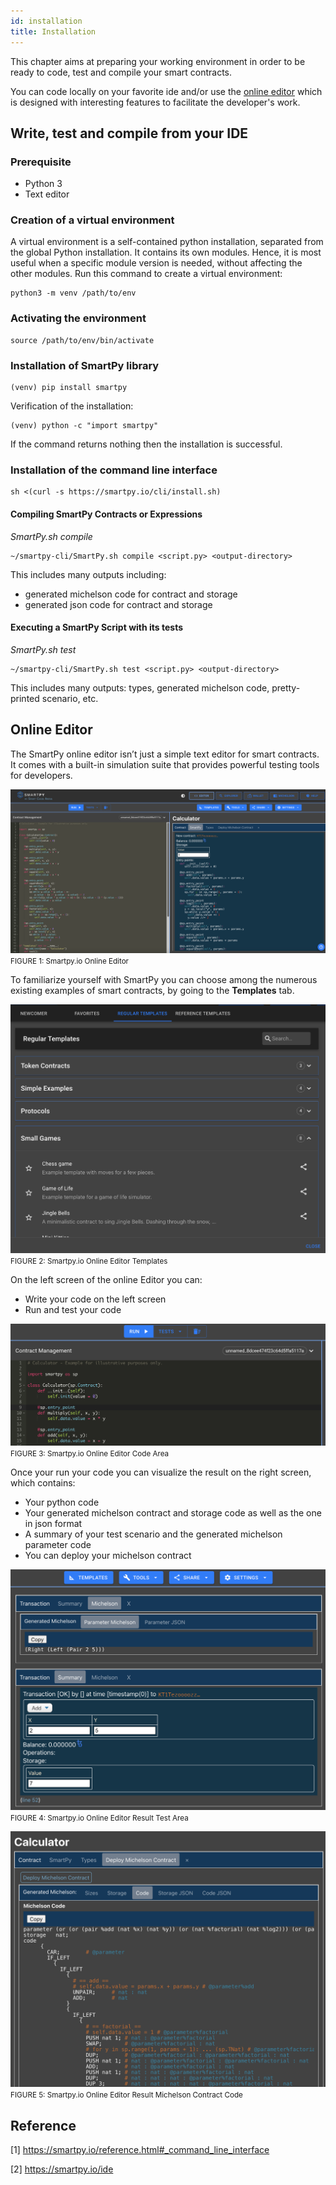 ```yaml
---
id: installation
title: Installation
---
```


This chapter aims at preparing your working environment in order to be ready to code, 
test and compile your smart contracts.

You can code locally on your favorite ide and/or use the [online editor](https://smartpy.io/ide) 
which is designed with interesting features to facilitate the developer's work.

## Write, test and compile from your IDE

### Prerequisite

- Python 3
- Text editor

### Creation of a virtual environment
A virtual environment is a self-contained python installation, separated from the global Python installation.
It contains its own modules. Hence, it is most useful when a specific module version is needed, without affecting the other modules.
Run this command to create a virtual environment:

```shell
python3 -m venv /path/to/env
```

### Activating the environment

```shell
source /path/to/env/bin/activate
```

### Installation of SmartPy library

```shell
(venv) pip install smartpy
```

Verification of the installation:

```shell
(venv) python -c "import smartpy"
```

If the command returns nothing then the installation is successful.

### Installation of the command line interface

```shell
sh <(curl -s https://smartpy.io/cli/install.sh)
```

#### Compiling SmartPy Contracts or Expressions

_SmartPy.sh compile_

```shell
~/smartpy-cli/SmartPy.sh compile <script.py> <output-directory>
```

This includes many outputs including:
- generated michelson code for contract and storage
- generated json code for contract and storage

#### Executing a SmartPy Script with its tests

_SmartPy.sh test_

```shell
~/smartpy-cli/SmartPy.sh test <script.py> <output-directory>
```

This includes many outputs: types, generated michelson code, pretty-printed scenario, etc.

## Online Editor

The SmartPy online editor isn’t just a simple text editor for smart contracts. 
It comes with a built-in simulation suite that provides powerful testing tools for developers.

![](../../static/img/smartpy/screenshot_online_editor.png)
<small className="figure">FIGURE 1: Smartpy.io Online Editor </small>

To familiarize yourself with SmartPy you can choose among the numerous existing examples 
of smart contracts, by going to the **Templates** tab.

![](../../static/img/smartpy/screenshot_online_editor_templates.png)
<small className="figure">FIGURE 2: Smartpy.io Online Editor Templates </small>

On the left screen of the online Editor you can:
- Write your code on the left screen
- Run and test your code

![](../../static/img/smartpy/screenshot_online_editor_left_screen.png)
<small className="figure">FIGURE 3: Smartpy.io Online Editor Code Area </small>

Once your run your code you can visualize the result on the right screen, which contains:
- Your python code
- Your generated michelson contract and storage code as well as the one in json format
- A summary of your test scenario and the generated michelson parameter code
- You can deploy your michelson contract

![](../../static/img/smartpy/screenshot_online_editor_tests.png)
<small className="figure">FIGURE 4: Smartpy.io Online Editor Result Test Area </small>

![](../../static/img/smartpy/screenshot_online_editor_michelson_contract_code.png)
<small className="figure">FIGURE 5: Smartpy.io Online Editor Result Michelson Contract Code </small>


## Reference

[1] https://smartpy.io/reference.html#_command_line_interface

[2] https://smartpy.io/ide
